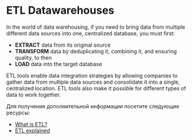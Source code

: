 # ETL Datawarehouses

In the world of data warehousing, if you need to bring data from multiple different data sources into one, centralized database, you must first:

- **EXTRACT** data from its original source
- **TRANSFORM** data by deduplicating it, combining it, and ensuring quality, to then
- **LOAD** data into the target database

ETL tools enable data integration strategies by allowing companies to gather data from multiple data sources and consolidate it into a single, centralized location. ETL tools also make it possible for different types of data to work together.

Для получения дополнительной информации посетите следующие ресурсы:

- [What is ETL?](https://www.snowflake.com/guides/what-etl)
- [ETL explained](https://www.youtube.com/watch?v=OW5OgsLpDCQ)
